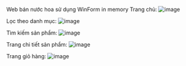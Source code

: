 Web bán nước hoa sử dụng WinForm in memory
Trang chủ:
![image](https://github.com/Salt0209/WebNuocHoa/assets/116490065/06ec98ce-a1a6-46ba-a21e-3019a650ab58)

Lọc theo danh mục:
![image](https://github.com/Salt0209/WebNuocHoa/assets/116490065/cc8ebaf3-e964-4982-93a6-9e3ae6694560)

Tìm kiếm sản phẩm:
![image](https://github.com/Salt0209/WebNuocHoa/assets/116490065/17d6dd80-ad87-4411-9915-89c631559fde)

Trang chi tiết sản phẩm:
![image](https://github.com/Salt0209/WebNuocHoa/assets/116490065/e8759179-f296-4b35-b7f8-e3f80bfc6e97)

Trang giỏ hàng:
![image](https://github.com/Salt0209/WebNuocHoa/assets/116490065/b9f422e9-6a00-4457-afc9-716e5529fcdc)




